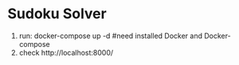 # Sudoku Solver

1. run: docker-compose up -d #need installed Docker and Docker-compose
2. check http://localhost:8000/

